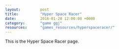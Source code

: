 ```yaml
---
layout: 		post
title:  		"Hyper Space Racer"
date:   		2016-01-20 12:00:00 +0000
category: 		"game ggj"
resources:		"games_resources/hyperspaceracer/"
---
```

This is the Hyper Space Racer page.
